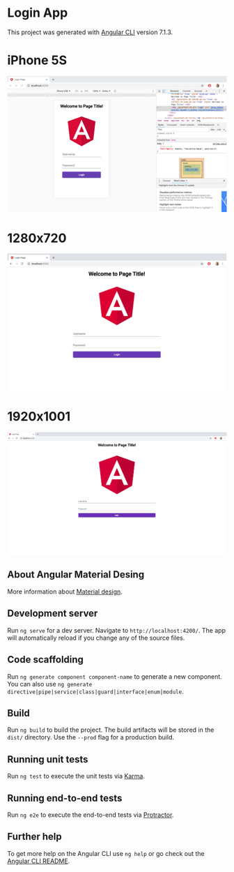 # Login App

This project was generated with [Angular CLI](https://github.com/angular/angular-cli) version 7.1.3.

# iPhone 5S
![Alt text](https://github.com/sercanparker/Angular-Samples/blob/master/Login-App/iphone_5S.png "Test Execution")

# 1280x720
![Alt text](https://github.com/sercanparker/Angular-Samples/blob/master/Login-App/1280x720.png "Test Execution")

# 1920x1001
![Alt text](https://github.com/sercanparker/Angular-Samples/blob/master/Login-App/1920x1001.png "Test Execution")

## About Angular Material Desing

More information about [Material design](https://material.angular.io/).


## Development server

Run `ng serve` for a dev server. Navigate to `http://localhost:4200/`. The app will automatically reload if you change any of the source files.

## Code scaffolding

Run `ng generate component component-name` to generate a new component. You can also use `ng generate directive|pipe|service|class|guard|interface|enum|module`.

## Build

Run `ng build` to build the project. The build artifacts will be stored in the `dist/` directory. Use the `--prod` flag for a production build.

## Running unit tests

Run `ng test` to execute the unit tests via [Karma](https://karma-runner.github.io).

## Running end-to-end tests

Run `ng e2e` to execute the end-to-end tests via [Protractor](http://www.protractortest.org/).

## Further help

To get more help on the Angular CLI use `ng help` or go check out the [Angular CLI README](https://github.com/angular/angular-cli/blob/master/README.md).


